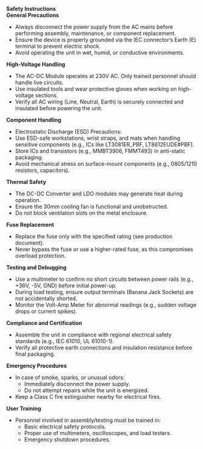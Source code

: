 **Safety Instructions**  
**General Precautions**

* Always disconnect the power supply from the AC mains before performing assembly, maintenance, or component replacement.  
* Ensure the device is properly grounded via the IEC connector’s Earth (E) terminal to prevent electric shock.  
* Avoid operating the unit in wet, humid, or conductive environments.

**High-Voltage Handling**

* The AC-DC Module operates at 230V AC. Only trained personnel should handle live circuits.  
* Use insulated tools and wear protective gloves when working on high-voltage sections.  
* Verify all AC wiring (Line, Neutral, Earth) is securely connected and insulated before powering the unit.

**Component Handling**

* Electrostatic Discharge (ESD) Precautions:  
* Use ESD-safe workstations, wrist straps, and mats when handling sensitive components (e.g., ICs like LT3081ER\_PBF, LT8612EUDE\#PBF).  
* Store ICs and transistors (e.g., MMBT3906, FMMT493) in anti-static packaging.  
* Avoid mechanical stress on surface-mount components (e.g., 0805/1210 resistors, capacitors).

**Thermal Safety**

* The DC-DC Converter and LDO modules may generate heat during operation.  
* Ensure the 30mm cooling fan is functional and unobstructed.  
* Do not block ventilation slots on the metal enclosure.

**Fuse Replacement**

* Replace the fuse only with the specified rating (see production document).  
* Never bypass the fuse or use a higher-rated fuse, as this compromises overload protection.

**Testing and Debugging**

* Use a multimeter to confirm no short circuits between power rails (e.g., \+36V, \-5V, GND) before initial power-up.  
* During load testing, ensure output terminals (Banana Jack Sockets) are not accidentally shorted.  
* Monitor the Volt-Amp Meter for abnormal readings (e.g., sudden voltage drops or current spikes).

**Compliance and Certification**

* Assemble the unit in compliance with regional electrical safety standards (e.g., IEC 61010, UL 61010-1).  
* Verify all protective earth connections and insulation resistance before final packaging.

**Emergency Procedures**

* In case of smoke, sparks, or unusual odors:  
  * Immediately disconnect the power supply.  
  * Do not attempt repairs while the unit is energized.  
* Keep a Class C fire extinguisher nearby for electrical fires.

**User Training**

* Personnel involved in assembly/testing must be trained in:  
  * Basic electrical safety protocols.  
  * Proper use of multimeters, oscilloscopes, and load testers.  
  * Emergency shutdown procedures.

